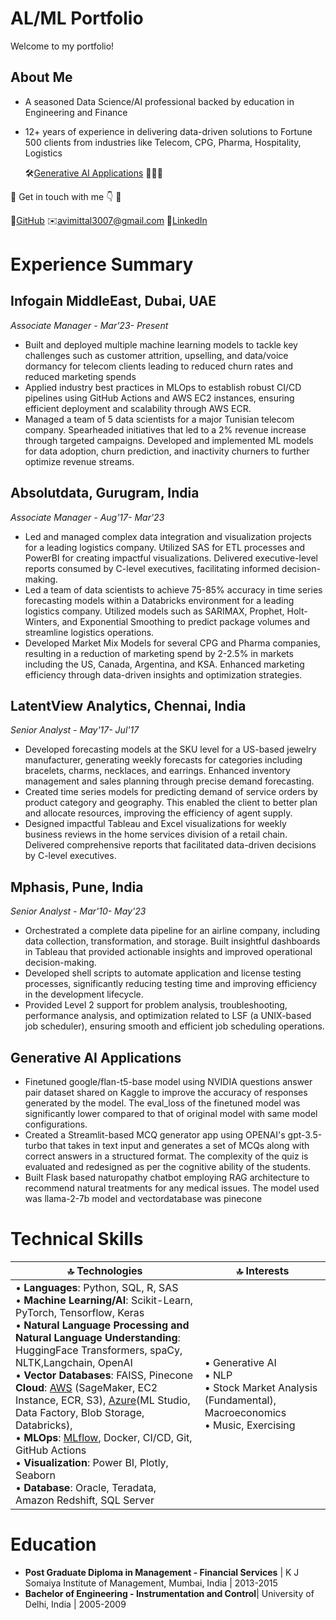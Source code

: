 # AL/ML Portfolio
Welcome to my portfolio! 

## About Me
* A seasoned Data Science/AI professional backed by education in Engineering and Finance
* 12+ years of experience in delivering data-driven solutions to Fortune 500 clients from industries like Telecom, CPG, Pharma, Hospitality, Logistics

  🛠️[Generative AI Applications](#generative-ai-applications) 👨🏽‍💻 <br/>

🔘 Get in touch with me 👇 🔘

📁[GitHub](https://github.com/avimittal30)        ✉️[avimittal3007@gmail.com](mailto:avimittal3007@gmail.com)        🏢[LinkedIn](https://www.linkedin.com/in/aviral-mittal-11027011/) 


# Experience Summary

## Infogain MiddleEast, Dubai, UAE
*Associate Manager - Mar'23- Present*

* Built and deployed multiple machine learning models to tackle key challenges such as customer attrition, upselling, and data/voice dormancy for telecom clients leading to reduced churn rates and reduced marketing spends
* Applied industry best practices in MLOps to establish robust CI/CD pipelines using GitHub Actions and AWS EC2 instances, ensuring efficient deployment and scalability through AWS ECR.
* Managed a team of 5 data scientists for a major Tunisian telecom company. Spearheaded initiatives that led to a 2% revenue increase through targeted campaigns. Developed and implemented ML models for data adoption, churn prediction, and inactivity churners to further optimize revenue streams.

## Absolutdata, Gurugram, India
*Associate Manager - Aug'17- Mar'23*

* Led and managed complex data integration and visualization projects for a leading logistics company. Utilized SAS for ETL processes and PowerBI for creating impactful visualizations. Delivered executive-level reports consumed by C-level executives, facilitating informed decision-making.
* Led a team of data scientists to achieve 75-85% accuracy in time series forecasting models within a Databricks environment for a leading logistics company. Utilized models such as SARIMAX, Prophet, Holt-Winters, and Exponential Smoothing to predict package volumes and streamline logistics operations.
* Developed Market Mix Models for several CPG and Pharma companies, resulting in a reduction of marketing spend by 2-2.5% in markets including the US, Canada, Argentina, and KSA. Enhanced marketing efficiency through data-driven insights and optimization strategies.

## LatentView Analytics, Chennai, India
*Senior Analyst - May'17- Jul'17*
* Developed forecasting models at the SKU level for a US-based jewelry manufacturer, generating weekly forecasts for categories including bracelets, charms, necklaces, and earrings. Enhanced inventory management and sales planning through precise demand forecasting.
* Created time series models for predicting demand of service orders by product category and geography. This enabled the client to better plan and allocate resources, improving the efficiency of agent supply.
* Designed impactful Tableau and Excel visualizations for weekly business reviews in the home services division of a retail chain. Delivered comprehensive reports that facilitated data-driven decisions by C-level executives.

## Mphasis, Pune, India
*Senior Analyst - Mar'10- May'23*
* Orchestrated a complete data pipeline for an airline company, including data collection, transformation, and storage. Built insightful dashboards in Tableau that provided actionable insights and improved operational decision-making.
* Developed shell scripts to automate application and license testing processes, significantly reducing testing time and improving efficiency in the development lifecycle.
* Provided Level 2 support for problem analysis, troubleshooting, performance analysis, and optimization related to LSF (a UNIX-based job scheduler), ensuring smooth and efficient job scheduling operations.

## Generative AI Applications
* Finetuned google/flan-t5-base model using NVIDIA questions answer pair dataset shared on Kaggle to improve the accuracy of responses generated by the model.
The eval_loss of the finetuned model was significantly lower compared to that of original model with same model configurations.
* Created a Streamlit-based MCQ generator app using OPENAI's gpt-3.5-turbo that takes in text input and generates a set of MCQs along with correct answers in a structured format. The complexity of the quiz is evaluated and redesigned as per the cognitive ability of the students.
* Built Flask based naturopathy chatbot employing RAG architecture to recommend natural treatments for any medical issues. The model used was llama-2-7b model and vectordatabase was pinecone


# Technical Skills

| 🔝 Technologies | 🔝 Interests |
|---------------|--------------|
| • **Languages**: Python, SQL, R, SAS <br/> • **Machine Learning/AI**: Scikit-Learn, PyTorch, Tensorflow, Keras <br/> • **Natural Language Processing and Natural Language Understanding**: HuggingFace Transformers, spaCy, NLTK,Langchain, OpenAI <br/> • **Vector Databases**: FAISS, Pinecone <br/> **Cloud**: [AWS](https://https://github.com/avimittal30/BankingChurnPrediction-AWS-Deployment) (SageMaker, EC2 Instance, ECR,  S3), [Azure](https://www.credly.com/badges/63876507-38e2-4645-8c31-356d3590717b/linked_in_profile)(ML Studio, Data Factory, Blob Storage, Databricks), <br/> • **MLOps**: [MLflow](https://github.com/avimittal30/MLflowExp), Docker, CI/CD, Git, GitHub Actions <br/> • **Visualization**: Power BI, Plotly, Seaborn <br/> • **Database**: Oracle, Teradata, Amazon Redshift, SQL Server <br/> | • Generative AI <br/> • NLP <br/> • Stock Market Analysis (Fundamental), Macroeconomics <br/> • Music, Exercising <br/>|


# Education
- **Post Graduate Diploma in Management - Financial Services** | K J Somaiya Institute of Management, Mumbai, India | 2013-2015 
- **Bachelor of Engineering - Instrumentation and Control**| University of Delhi, India | 2005-2009
